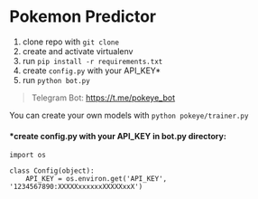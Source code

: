 # Pokemon Predictor

1. clone repo with `git clone`
2. create and activate virtualenv
3. run `pip install -r requirements.txt`
4. create `config.py` with your API_KEY*
6. run `python bot.py`

> Telegram Bot: https://t.me/pokeye_bot

You can create your own models with `python pokeye/trainer.py`

#### *create config.py with your API_KEY in bot.py directory:
```
import os

class Config(object):
    API_KEY = os.environ.get('API_KEY', '1234567890:XXXXXxxxxxxXXXXXxxX')
```